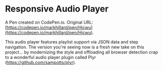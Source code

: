 # Responsive Audio Player

A Pen created on CodePen.io. Original URL: [https://codepen.io/markhillard/pen/Hjcwu](https://codepen.io/markhillard/pen/Hjcwu).

This audio player features playlist support via JSON data and step navigation. The version you're seeing now is a fresh new take on this project... by modernizing the style and offloading all browser detection crap to a wonderful audio player plugin called Plyr (https://github.com/sampotts/plyr).

